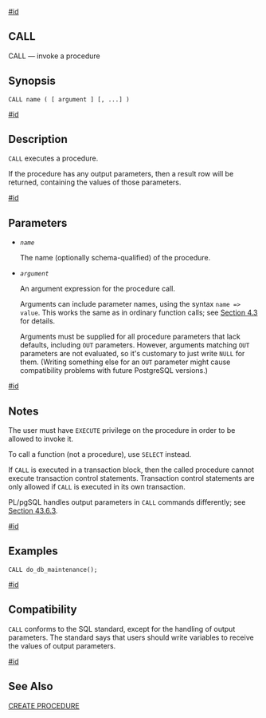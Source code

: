 [#id](#SQL-CALL)

## CALL

CALL — invoke a procedure

## Synopsis

```
CALL name ( [ argument ] [, ...] )
```

[#id](#id-1.9.3.48.5)

## Description

`CALL` executes a procedure.

If the procedure has any output parameters, then a result row will be returned, containing the values of those parameters.

[#id](#id-1.9.3.48.6)

## Parameters

* *`name`*

  The name (optionally schema-qualified) of the procedure.

* *`argument`*

  An argument expression for the procedure call.

  Arguments can include parameter names, using the syntax `name => value`. This works the same as in ordinary function calls; see [Section 4.3](sql-syntax-calling-funcs) for details.

  Arguments must be supplied for all procedure parameters that lack defaults, including `OUT` parameters. However, arguments matching `OUT` parameters are not evaluated, so it's customary to just write `NULL` for them. (Writing something else for an `OUT` parameter might cause compatibility problems with future PostgreSQL versions.)

[#id](#id-1.9.3.48.7)

## Notes

The user must have `EXECUTE` privilege on the procedure in order to be allowed to invoke it.

To call a function (not a procedure), use `SELECT` instead.

If `CALL` is executed in a transaction block, then the called procedure cannot execute transaction control statements. Transaction control statements are only allowed if `CALL` is executed in its own transaction.

PL/pgSQL handles output parameters in `CALL` commands differently; see [Section 43.6.3](plpgsql-control-structures#PLPGSQL-STATEMENTS-CALLING-PROCEDURE).

[#id](#id-1.9.3.48.8)

## Examples

```
CALL do_db_maintenance();
```

[#id](#id-1.9.3.48.9)

## Compatibility

`CALL` conforms to the SQL standard, except for the handling of output parameters. The standard says that users should write variables to receive the values of output parameters.

[#id](#id-1.9.3.48.10)

## See Also

[CREATE PROCEDURE](sql-createprocedure)